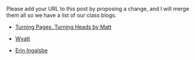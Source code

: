 Please add your URL to this post by proposing a change, and I will merge them all so we have a list of our class blogs.

* [Turning Pages, Turning Heads by Matt](https://turningpagesturningheads.wordpress.com/)

* [Wyatt](https://github.com/wdeaton/Gmos-Blog/blob/master/README.md)

* [Erin Ingalsbe](https://ronimalonifloatsyourgoat.wordpress.com/)

